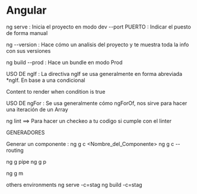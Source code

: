 # Angular

ng serve : Inicia el proyecto en modo dev
            --port PUERTO : Indicar el puesto de forma manual

ng --version : Hace cómo un analisis del proyecto y te muestra toda la info con sus versiones

ng build --prod : Hace un bundle en modo Prod

USO DE ngIf : La directiva ngIf se usa generalmente en forma abreviada *ngIf.
En base a una condicional
<div *ngIf="condition">
    Content to render when condition is true
<div>

USO DE ngFor : Se usa generalmente cómo ngForOf, nos sirve para hacer una iteración de un Array


ng lint ==> Para hacer un checkeo a tu codigo si cumple con el linter

GENERADORES

Generar un componente : ng g c <Nombre_del_Componente>
                        ng g c <componentName> --routing

ng g pipe <pipename>
ng g p <pipename>

ng g m <modulename>

others environments
    ng serve -c=stag
    ng build -c=stag